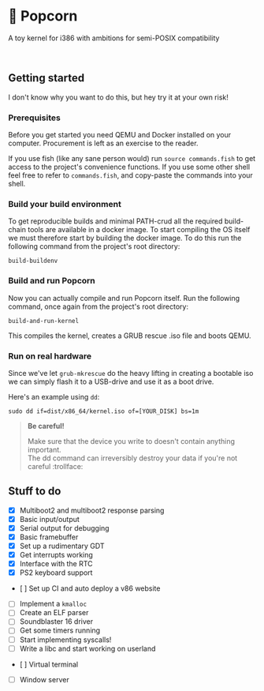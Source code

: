 # 🍿 Popcorn

A toy kernel for i386 with ambitions for semi-POSIX compatibility

<br/>


## Getting started

I don't know why you want to do this, but hey try it at your own risk!

### Prerequisites

Before you get started you need QEMU and Docker installed on your computer. Procurement is left as an exercise to the reader.

If you use fish (like any sane person would) run `source commands.fish` to get access to the project's convenience functions.
If you use some other shell feel free to refer to `commands.fish`, and copy-paste the commands into your shell.

### Build your build environment

To get reproducible builds and minimal PATH-crud all the required build-chain tools are available in a docker image. To start
compiling the OS itself we must therefore start by building the docker image. To do this run the following command from the
project's root directory:

```
build-buildenv
```

### Build and run Popcorn

Now you can actually compile and run Popcorn itself. Run the following command, once again from the project's root directory:

```
build-and-run-kernel
```

This compiles the kernel, creates a GRUB rescue .iso file and boots QEMU.


### Run on real hardware

Since we've let `grub-mkrescue` do the heavy lifting in creating a bootable iso we can simply flash it to a USB-drive
and use it as a boot drive.

Here's an example using `dd`:

```
sudo dd if=dist/x86_64/kernel.iso of=[YOUR_DISK] bs=1m
```

> **Be careful!**
>
> Make sure that the device you write to doesn't contain anything important.
> <br/> The dd command can irreversibly destroy your data if you're not careful :trollface:


## Stuff to do

- [x] Multiboot2 and multiboot2 response parsing
- [x] Basic input/output
- [x] Serial output for debugging
- [x] Basic framebuffer
- [x] Set up a rudimentary GDT
- [x] Get interrupts working
- [x] Interface with the RTC
- [x] PS2 keyboard support
- [ ] Set up CI and auto deploy a v86 website
- [ ] Implement a `kmalloc`
- [ ] Create an ELF parser
- [ ] Soundblaster 16 driver
- [ ] Get some timers running
- [ ] Start implementing syscalls!
- [ ] Write a libc and start working on userland
- [ ] Virtual terminal
- [ ] Window server


